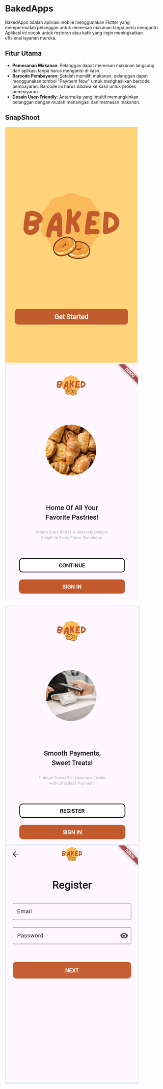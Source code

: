 # BakedApps

BakedApps adalah aplikasi mobile menggunakan Flutter yang mempermudah pelanggan untuk memesan makanan tanpa perlu mengantri.
Aplikasi ini cocok untuk restoran atau kafe yang ingin meningkatkan efisiensi layanan mereka.

## Fitur Utama

- **Pemesanan Makanan**: Pelanggan dapat memesan makanan langsung dari aplikasi tanpa harus mengantri di kasir.
- **Barcode Pembayaran**: Setelah memilih makanan, pelanggan dapat menggunakan tombol "Payment Now" untuk menghasilkan barcode pembayaran. Barcode ini harus dibawa ke kasir untuk proses pembayaran.
- **Desain User-Friendly**: Antarmuka yang intuitif memungkinkan pelanggan dengan mudah menavigasi dan memesan makanan.

## SnapShoot

![alt text](image.png) ![alt text](image-1.png)

![alt text](image-2.png) ![alt text](image-3.png)
